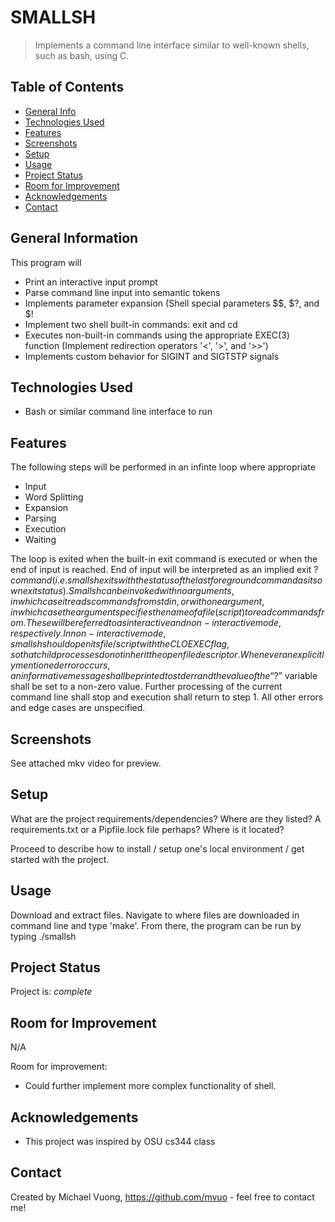 # SMALLSH
> Implements a command line interface similar to well-known shells, such as bash, using C.


## Table of Contents
* [General Info](#general-information)
* [Technologies Used](#technologies-used)
* [Features](#features)
* [Screenshots](#screenshots)
* [Setup](#setup)
* [Usage](#usage)
* [Project Status](#project-status)
* [Room for Improvement](#room-for-improvement)
* [Acknowledgements](#acknowledgements)
* [Contact](#contact)
<!-- * [License](#license) -->


## General Information
This program will
- Print an interactive input prompt
- Parse command line input into semantic tokens
- Implements parameter expansion (Shell special parameters $$, $?, and $!
- Implement two shell built-in commands: exit and cd
- Executes non-built-in commands using the appropriate EXEC(3) function (Implement redirection operators '<', '>', and '>>')
- Implements custom behavior for SIGINT and SIGTSTP signals



## Technologies Used
- Bash or similar command line interface to run


## Features
The following steps will be performed in an infinte loop where appropriate
- Input
- Word Splitting
- Expansion
- Parsing
- Execution
- Waiting

The loop is exited when the built-in exit command is executed or when the end of input is reached. End of input will be interpreted as an implied exit $? command (i.e. smallsh exits with the status of the last foreground command as its own exit status).
Smallsh can be invoked with no arguments, in which case it reads commands from stdin, or with one argument, in which case the argument specifies the name of a file (script) to read commands from. These will be referred to as interactive and non-interactive mode, respectively.
In non-interactive mode, smallsh should open its file/script with the CLOEXEC flag, so that child processes do not inherit the open file descriptor.
Whenever an explicitly mentioned error occurs, an informative message shall be printed to stderr and the value of the “$?” variable shall be set to a non-zero value. Further processing of the current command line shall stop and execution shall return to step 1. All other errors and edge cases are unspecified.

## Screenshots
See attached mkv video for preview.


## Setup
What are the project requirements/dependencies? Where are they listed? A requirements.txt or a Pipfile.lock file perhaps? Where is it located?

Proceed to describe how to install / setup one's local environment / get started with the project.


## Usage
Download and extract files. Navigate to where files are downloaded in command line and type 'make'. From there, the program can be run by typing ./smallsh


## Project Status
Project is: _complete_ 


## Room for Improvement
N/A

Room for improvement:
- Could further implement more complex functionality of shell.

## Acknowledgements
- This project was inspired by OSU cs344 class



## Contact
Created by Michael Vuong, https://github.com/mvuo - feel free to contact me!

